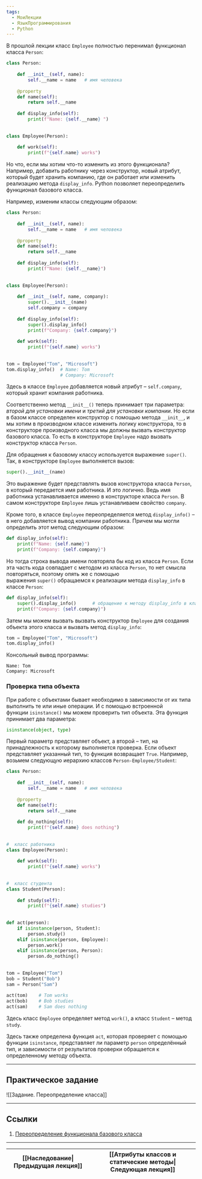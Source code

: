 ```yaml
---
tags:
  - МоиЛекции
  - ЯзыкПрограммирования
  - Python
---
```

В прошлой лекции класс `Employee` полностью перенимал функционал класса `Person`:

```python
class Person:
 
    def __init__(self, name):
        self.__name = name   # имя человека
 
    @property
    def name(self):
        return self.__name
 
    def display_info(self):
        print(f"Name: {self.__name} ")
 
 
class Employee(Person):
 
    def work(self):
        print(f"{self.name} works")
```

Но что, если мы хотим что-то изменить из этого функционала? Например, добавить работнику через конструктор, новый атрибут, который будет хранить компанию, где он работает или изменить реализацию метода `display_info`. Python позволяет переопределить функционал базового класса.

Например, изменим классы следующим образом:

```python
class Person:
 
    def __init__(self, name):
        self.__name = name   # имя человека
 
    @property
    def name(self):
        return self.__name
 
    def display_info(self):
        print(f"Name: {self.__name}")
 
 
class Employee(Person):
 
    def __init__(self, name, company):
        super().__init__(name)
        self.company = company
 
    def display_info(self):
        super().display_info()
        print(f"Company: {self.company}")
 
    def work(self):
        print(f"{self.name} works")
 
 
tom = Employee("Tom", "Microsoft")
tom.display_info()  # Name: Tom
                    # Company: Microsoft
```

Здесь в классе `Employee` добавляется новый атрибут – `self.company`, который хранит компания работника. 

Соответственно метод `__init__()` теперь принимает три параметра: *второй для установки имени* и *третий для установки компании*. Но если в базом классе определен конструктор с помощью метода `__init__`, и мы хотим в производном классе изменить логику конструктора, то в конструкторе производного класса мы должны вызвать конструктор базового класса. То есть в конструкторе `Employee` надо вызвать конструктор класса `Person`.

Для обращения к базовому классу используется выражение `super()`. Так, в конструкторе `Employee` выполняется вызов:

```python
super().__init__(name)
```

Это выражение будет представлять вызов конструктора класса `Person`, в который передается имя работника. И это логично. Ведь имя работника устанавливается именно в конструкторе класса `Person`. В самом конструкторе `Employee` лишь устанавливаем свойство `company`.

Кроме того, в классе `Employee` переопределяется метод `display_info()` – в него добавляется вывод компании работника. Причем мы могли определить этот метод следующим образом:

```python
def display_info(self):
    print(f"Name: {self.name}")
    print(f"Company: {self.company}")
```

Но тогда строка вывода имени повторяла бы код из класса `Person`. Если эта часть кода совпадает с методом из класса `Person`, то нет смысла повторяться, поэтому опять же с помощью выражения `super()` обращаемся к реализации метода `display_info` в классе `Person`:

```python
def display_info(self):
    super().display_info()      # обращение к методу display_info в классе Person
    print(f"Company: {self.company}")
```

Затем мы можем вызвать вызвать конструктор `Employee` для создания объекта этого класса и вызвать метод `display_info`:

```python
tom = Employee("Tom", "Microsoft")
tom.display_info()
```

Консольный вывод программы:

```
Name: Tom
Company: Microsoft
```

### Проверка типа объекта

При работе с объектами бывает необходимо в зависимости от их типа выполнить те или иные операции. И с помощью встроенной функции `isinstance()` мы можем проверить тип объекта. Эта функция принимает два параметра:

```python
isinstance(object, type)
```

Первый параметр представляет объект, а второй – тип, на принадлежность к которому выполняется проверка. Если объект представляет указанный тип, то функция возвращает `True`. Например, возьмем следующую иерархию классов `Person-Employee/Student`:

```python
class Person:
 
    def __init__(self, name):
        self.__name = name   # имя человека
 
    @property
    def name(self):
        return self.__name
 
    def do_nothing(self):
        print(f"{self.name} does nothing")
 
 
#  класс работника
class Employee(Person):
 
    def work(self):
        print(f"{self.name} works")
 
 
#  класс студента
class Student(Person):
 
    def study(self):
        print(f"{self.name} studies")
 
 
def act(person):
    if isinstance(person, Student):
        person.study()
    elif isinstance(person, Employee):
        person.work()
    elif isinstance(person, Person):
        person.do_nothing()
 
 
tom = Employee("Tom")
bob = Student("Bob")
sam = Person("Sam")
 
act(tom)    # Tom works
act(bob)    # Bob studies
act(sam)    # Sam does nothing
```

Здесь класс `Employee` определяет метод `work()`, а класс `Student` – метод `study`.

Здесь также определена функция `act`, которая проверяет с помощью функции `isinstance`, представляет ли параметр `person` определённый тип, и зависимости от результатов проверки обращается к определенному методу объекта.

---
## Практическое задание

![[Задание. Переопределение класса]]

---
## Ссылки

1. [Переопределение функционала базового класса](https://metanit.com/python/tutorial/7.4.php)

---

| [[Наследование\|Предыдущая лекция]] | [[Атрибуты классов и статические методы\|Следующая лекция]] |
| ----------------------------------- | ----------------------------------------------------------- |


